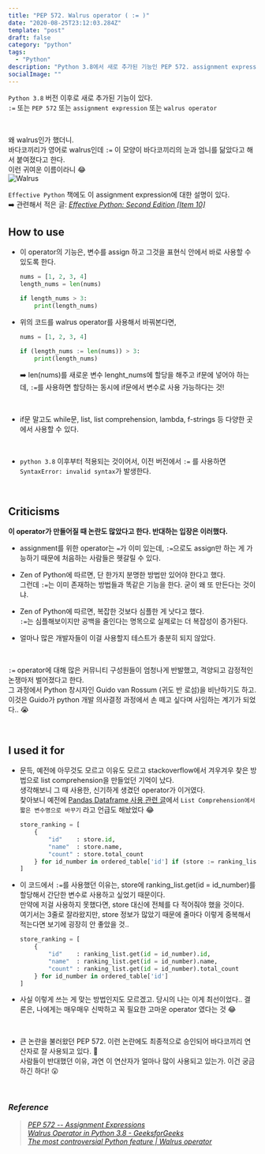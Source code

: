 ```yaml
---
title: "PEP 572. Walrus operator ( := )"
date: "2020-08-25T23:12:03.284Z"
template: "post"
draft: false
category: "python"
tags:
  - "Python"
description: "Python 3.8에서 새로 추가된 기능인 PEP 572. assignment expression인 := 모양의 walrus operator"
socialImage: ""
---
```



`Python 3.8` 버전 이후로 새로 추가된 기능이 있다.  
`:=` 또는 `PEP 572` 또는 `assignment expression` 또는 `walrus operator`

<br>

왜 walrus인가 했더니.  
바다코끼리가 영어로 walrus인데 `:=` 이 모양이 바다코끼리의 눈과 엄니를 닮았다고 해서 붙여졌다고 한다.  
이런 귀여운 이름이라니 :joy:  
![Walrus](https://user-images.githubusercontent.com/53142539/91169544-811fe480-e712-11ea-9ef0-1ed0a4c7a24c.png)

 `Effective Python` 책에도 이 assignment expression에 대한 설명이 있다.  
 :arrow_right: 관련해서 적은 글: [_Effective Python: Second Edition [Item 10]_](https://hong-dev.github.io/effective_python/item_8_to_10/)


## How to use

* 이 operator의 기능은, 변수를 assign 하고 그것을 표현식 안에서 바로 사용할 수 있도록 한다.

  ```python
  nums = [1, 2, 3, 4]
  length_nums = len(nums)

  if length_nums > 3:
      print(length_nums)
  ```

* 위의 코드를 walrus operator를 사용해서 바꿔본다면,

  ```python
  nums = [1, 2, 3, 4]

  if (length_nums := len(nums)) > 3:
      print(length_nums)
  ```

  :arrow_right: len(nums)를 새로운 변수 lenght_nums에 할당을 해주고 if문에 넣어야 하는데, `:=`를 사용하면 할당하는 동시에 if문에서 변수로 사용 가능하다는 것!

<br>

* if문 말고도 while문, list, list comprehension, lambda, f-strings 등 다양한 곳에서 사용할 수 있다.

<br>

* `python 3.8` 이후부터 적용되는 것이어서, 이전 버전에서 `:=` 를 사용하면 `SyntaxError: invalid syntax`가 발생한다.

<br>

## Criticisms

**이 operator가 만들어질 때 논란도 많았다고 한다. 반대하는 입장은 이러했다.**

<p>

* assignment를 위한 operator는 `=`가 이미 있는데, `:=`으로도 assign만 하는 게 가능하기 때문에 처음하는 사람들은 헷갈릴 수 있다.

</p>
<p>

* Zen of Python에 따르면, 단 한가지 분명한 방법만 있어야 한다고 했다.  
그런데 `:=`는 이미 존재하는 방법들과 똑같은 기능을 한다. 굳이 왜 또 만든다는 것이냐.

</p>
<p>

* Zen of Python에 따르면, 복잡한 것보다 심플한 게 낫다고 했다.  
`:=`는 심플해보이지만 공백을 줄인다는 명목으로 실제로는 더 복잡성이 증가된다.

</p>

* 얼마나 많은 개발자들이 이걸 사용할지 테스트가 충분히 되지 않았다.

<br>

`:=` operator에 대해 많은 커뮤니티 구성원들이 엄청나게 반발했고, 격양되고 감정적인 논쟁마저 벌어졌다고 한다.  
그 과정에서 Python 창시자인 Guido van Rossum (귀도 반 로섬)을 비난하기도 하고.  
이것은 Guido가 python 개발 의사결정 과정에서 손 떼고 싶다며 사임하는 계기가 되었다.. :sob:  

<br>

## I used it for

* 문득, 예전에 아무것도 모르고 이유도 모르고 stackoverflow에서 겨우겨우 찾은 방법으로 list comprehension을 만들었던 기억이 났다.  
생각해보니 그 때 사용한, 신기하게 생겼던 operator가 이거였다.  
찾아보니 예전에 [Pandas Dataframe 사용 관련 글](https://hong-dev.github.io/gopizza/dataframe/)에서 `List Comprehension에서 짧은 변수명으로 바꾸기` 라고 언급도 해놨었다 :joy:

  ```python
  store_ranking = [
      {
          "id"    : store.id,
          "name"  : store.name,
          "count" : store.total_count
      } for id_number in ordered_table['id'] if (store := ranking_list.get(id = id_number))
  ]
  ```

* 이 코드에서 `:=`를 사용했던 이유는, store에 ranking\_list.get(id = id_number)를 할당해서 간단한 변수로 사용하고 싶었기 때문이다.  
만약에 저걸 사용하지 못했다면, store 대신에 전체를 다 적어줘야 했을 것이다.  
여기서는 3줄로 잘라왔지만, store 정보가 많았기 때문에 줄마다 이렇게 중복해서 적는다면 보기에 굉장히 안 좋았을 것..
  ```python
  store_ranking = [
      {
          "id"    : ranking_list.get(id = id_number).id,
          "name"  : ranking_list.get(id = id_number).name,
          "count" : ranking_list.get(id = id_number).total_count
      } for id_number in ordered_table['id']
  ]
  ```

* 사실 이렇게 쓰는 게 맞는 방법인지도 모르겠고. 당시의 나는 이게 최선이었다.. 결론은, 나에게는 매우매우 신박하고 꼭 필요한 고마운 operator 였다는 것 :joy:  

<br>

* 큰 논란을 불러왔던 PEP 572. 이런 논란에도 최종적으로 승인되어 바다코끼리 연산자로 잘 사용되고 있다. :elephant:  
사람들이 반대했던 이유, 과연 이 연산자가 얼마나 많이 사용되고 있는가. 이건 궁금하긴 하다! :open_mouth:

<br>

### _Reference_
> [_PEP 572 -- Assignment Expressions_](https://www.python.org/dev/peps/pep-0572/)  
> [_Walrus Operator in Python 3.8 - GeeksforGeeks_](htthttps://www.geeksforgeeks.org/walrus-operator-in-python-3-8/ps://www.geeksforgeeks.org/walrus-operator-in-python-3-8/)  
> [_The most controversial Python feature | Walrus operator_](https://www.youtube.com/watch?v=KN2TTiGpDvM&feature=youtu.be)